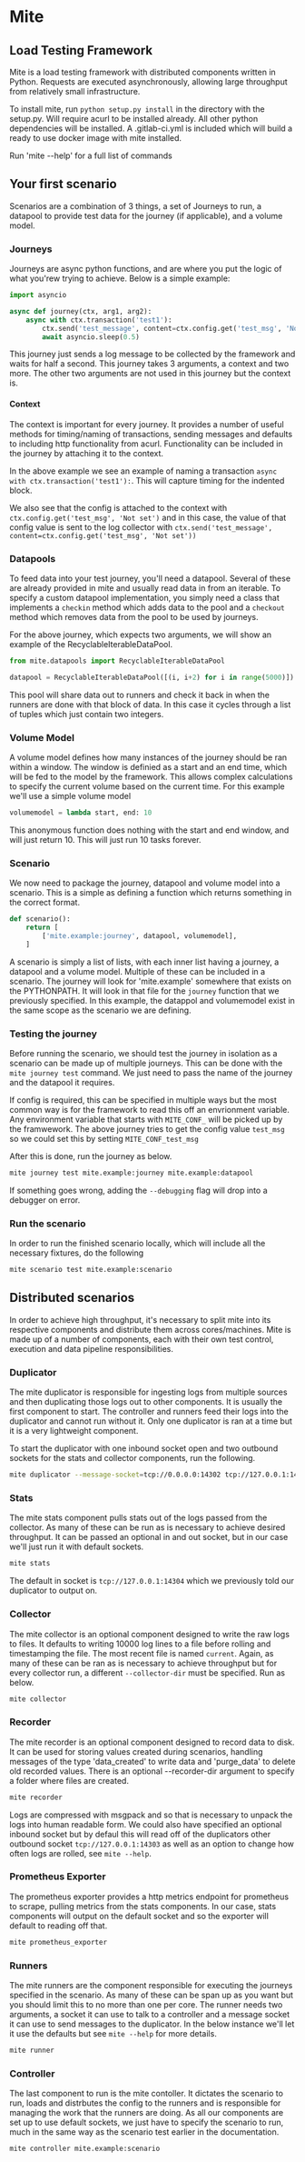 # Mite
## Load Testing Framework

Mite is a load testing framework with distributed components written in Python.
Requests are executed asynchronously, allowing large throughput from relatively small infrastructure.

To install mite, run `python setup.py install` in the directory with the setup.py. Will require acurl to be installed already. All other python dependencies will be installed. A .gitlab-ci.yml is included which will build a ready to use docker image with mite installed.

Run 'mite --help' for a full list of commands

## Your first scenario

Scenarios are a combination of 3 things, a set of Journeys to run, a datapool to provide test data for the journey (if applicable), and a volume model.

### Journeys

Journeys are async python functions, and are where you put the logic of what you'rew trying to achieve. Below is a simple example:

```python
import asyncio

async def journey(ctx, arg1, arg2):
    async with ctx.transaction('test1'):
        ctx.send('test_message', content=ctx.config.get('test_msg', 'Not set'))
        await asyncio.sleep(0.5)
```

This journey just sends a log message to be collected by the framework and waits for half a second. This journey takes 3 arguments, a context and two more. The other two arguments are not used in this journey but the context is.

#### Context

The context is important for every journey. It provides a number of useful methods for timing/naming of transactions, sending messages and defaults to including http functionality from acurl. Functionality can be included in the journey by attaching it to the context.

In the above example we see an example of naming a transaction `async with ctx.transaction('test1'):`. This will capture timing for the indented block.

We also see that the config is attached to the context with `ctx.config.get('test_msg', 'Not set')` and in this case, the value of that config value is sent to the log collector with `ctx.send('test_message', content=ctx.config.get('test_msg', 'Not set'))`

### Datapools

To feed data into your test journey, you'll need a datapool. Several of these are already provided in mite and usually read data in from an iterable. To specify a custom datapool implementation, you simply need a class that implements a `checkin` method which adds data to the pool and a `checkout` method which removes data from the pool to be used by journeys. 

For the above journey, which expects two arguments, we will show an example of the RecyclableIterableDataPool.

```python
from mite.datapools import RecyclableIterableDataPool

datapool = RecyclableIterableDataPool([(i, i+2) for i in range(5000)])
```

This pool will share data out to runners and check it back in when the runners are done with that block of data. In this case it cycles through a list of tuples which just contain two integers.

### Volume Model

A volume model defines how many instances of the journey should be ran within a window. The window is definied as a start and an end time, which will be fed to the model by the framework. This allows complex calculations to specify the current volume based on the current time. For this example we'll use a simple volume model

```python
volumemodel = lambda start, end: 10
```

This anonymous function does nothing with the start and end window, and will just return 10. This will just run 10 tasks forever.

### Scenario

We now need to package the journey, datapool and volume model into a scenario. This is a simple as defining a function which returns something in the correct format.

```python
def scenario():
    return [
        ['mite.example:journey', datapool, volumemodel],
    ]
```
A scenario is simply a list of lists, with each inner list having a journey, a datapool and a volume model. Multiple of these can be included in a scenario. The journey will look for 'mite.example' somewhere that exists on the PYTHONPATH. It will look in that file for the `journey` function that we previously specified. In this example, the datappol and volumemodel exist in the same scope as the scenario we are defining.

### Testing the journey

Before running the scenario, we should test the journey in isolation as a scenario can be made up of multiple journeys. This can be done with the `mite journey test` command. We just need to pass the name of the journey and the datapool it requires.

If config is required, this can be specified in multiple ways but the most common way is for the framework to read this off an envrionment variable. Any environment variable that starts with `MITE_CONF_` will be picked up by the framwework. The above journey tries to get the config value `test_msg` so we could set this by setting `MITE_CONF_test_msg`

After this is done, run the journey as below.

```sh
mite journey test mite.example:journey mite.example:datapool
```

If something goes wrong, adding the `--debugging` flag will drop into a debugger on error.

### Run the scenario

In order to run the finished scenario locally, which will include all the necessary fixtures, do the following

```sh
mite scenario test mite.example:scenario
```

## Distributed scenarios

In order to achieve high throughput, it's necessary to split mite into its respective components and distribute them across cores/machines. Mite is made up of a number of components, each with their own test control, execution and data pipeline responsibilities.

### Duplicator

The mite duplicator is responsible for ingesting logs from multiple sources and then duplicating those logs out to other components. It is usually the first component to start. The controller and runners feed their logs into the duplicator and cannot run without it. Only one duplicator is ran at a time but it is a very lightweight component.

To start the duplicator with one inbound socket open and two outbound sockets for the stats and collector components, run the following.

```sh
mite duplicator --message-socket=tcp://0.0.0.0:14302 tcp://127.0.0.1:14303 tcp://127.0.0.1:14304
```

### Stats

The mite stats component pulls stats out of the logs passed from the collector. As many of these can be run as is necessary to achieve desired throughput. It can be passed an optional in and out socket, but in our case we'll just run it with default sockets.

```sh
mite stats
```

The default in socket is `tcp://127.0.0.1:14304` which we previously told our duplicator to output on.

### Collector

The mite collector is an optional component designed to write the raw logs to files. It defaults to writing 10000 log lines to a file before rolling and timestamping the file. The most recent file is named `current`. Again, as many of these can be ran as is necessary to achieve throughput but for every collector run, a different `--collector-dir` must be specified. Run as below.

```sh
mite collector
```

### Recorder

The mite recorder is an optional component designed to record data to disk. It can be used for storing values created during scenarios, handling messages of the type 'data\_created' to write data and 'purge\_data' to delete old recorded values. There is an optional --recorder-dir argument to specify a folder where files are created.

```sh
mite recorder
```

Logs are compressed with msgpack and so that is necessary to unpack the logs into human readable form. We could also have specified an optional inbound socket but by defaul this will read off of the duplicators other outbound socket `tcp://127.0.0.1:14303` as well as an option to change how often logs are rolled, see `mite --help`.

### Prometheus Exporter

The prometheus exporter provides a http metrics endpoint for prometheus to scrape, pulling metrics from the stats components. In our case, stats components will output on the default socket and so the exporter will default to reading off that.

```sh
mite prometheus_exporter
```

### Runners

The mite runners are the component responsible for executing the journeys specified in the scenario. As many of these can be span up as you want but you should limit this to no more than one per core. The runner needs two arguments, a socket it can use to talk to a controller and a message socket it can use to send messages to the duplicator. In the below instance we'll let it use the defaults but see `mite --help` for more details.

```sh
mite runner
```

### Controller

The last component to run is the mite contoller. It dictates the scenario to run, loads and distrbutes the config to the runners and is responsible for managing the work that the runners are doing. As all our components are set up to use default sockets, we just have to specify the scenario to run, much in the same way as the scenario test earlier in the documentation.

```sh
mite controller mite.example:scenario
```
